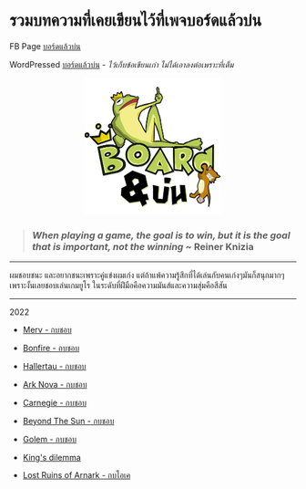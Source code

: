 # รวมบทความที่เคยเขียนไว้ที่เพจบอร์ดแล้วบ่น
FB Page [บอร์ดแล้วบ่น](https://www.facebook.com/boardnbon)

WordPressed [บอร์ดแล้วบ่น](https://boardnbon.wordpress.com) - *ไว้เก็บข้อเขียนเก่า ไม่ได้เอาลงต่อเพราะที่เต็ม*

<p align="center">
  <img src="https://github.com/SisadaR/BoardNBon/blob/main/images/_etc/logo.png?raw=true" width="240" />
</p>

> ### *When playing a game, the goal is to win, but it is the goal that is important, not the winning* ~ **Reiner Knizia**

---

ผมชอบชนะ และอยากชนะเพราะคู่แข่งผมเก่ง แต่ถ้าแพ้ความรู้สึกที่ได้เล่นกับคนเก่งๆมันก็สนุกมากๆ 
เพราะงั้นเลยชอบเล่นเกมยูโร ในระดับที่ฝีมือคือความมันส์และความสุ่มคือสีสัน

---

2022

* [Merv - กบชอบ](https://github.com/SisadaR/BoardNBon/blob/main/contents/merv.md)

* [Bonfire - กบชอบ](https://github.com/SisadaR/BoardNBon/blob/main/contents/bonfire.md)

* [Hallertau - กบชอบ](https://github.com/SisadaR/BoardNBon/blob/main/contents/hallertau.md)

* [Ark Nova - กบชอบ](https://github.com/SisadaR/BoardNBon/blob/main/contents/ark%20nova.md)

* [Carnegie - กบชอบ](https://github.com/SisadaR/BoardNBon/blob/main/contents/carnegie.md)

* [Beyond The Sun - กบชอบ](https://github.com/SisadaR/BoardNBon/blob/main/contents/beyond%20the%20sun.md)

* [Golem - กบชอบ](https://github.com/SisadaR/BoardNBon/blob/main/contents/golem.md)

* [King's dilemma](https://github.com/SisadaR/BoardNBon/blob/main/contents/king's%20dilemma.md)

* [Lost Ruins of Arnark - กบโอเค](https://github.com/SisadaR/BoardNBon/blob/main/contents/lost%20ruins%20of%20arnak.md)






